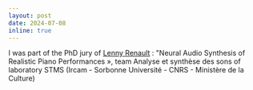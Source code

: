 ```yaml
---
layout: post
date: 2024-07-08
inline: true
---
```


I was part of the PhD jury of [Lenny Renault](https://www.youtube.com/watch?v=p-Ee3pphlZ4) : "Neural Audio Synthesis of Realistic Piano Performances », team Analyse et synthèse des sons of laboratory STMS (Ircam - Sorbonne Université - CNRS - Ministère de la Culture)
